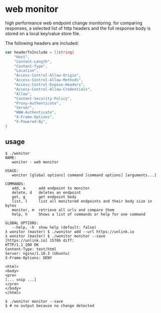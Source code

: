 # web monitor

high performance web endpoint change monitoring. for comparing responses, a selected
list of http headers and the full response body is stored on a local key/value store file.

The following headers are included:

```go
var headerToInclude = []string{
	"Host",
	"Content-Length",
	"Content-Type",
	"Location",
	"Access-Control-Allow-Origin",
	"Access-Control-Allow-Methods",
	"Access-Control-Expose-Headers",
	"Access-Control-Allow-Credentials",
	"Allow",
	"Content-Security-Policy",
	"Proxy-Authenticate",
	"Server",
	"WWW-Authenticate",
	"X-Frame-Options",
	"X-Powered-By",
}
```

## usage

```
$ ./wonitor
NAME:
   wonitor - web monitor

USAGE:
   wonitor [global options] command [command options] [arguments...]

COMMANDS:
   add, a      add endpoint to monitor
   delete, d   deletes an endpoint
   get, g      get endpoint body
   list, l     list all monitored endpoints and their body size in bytes
   monitor, m  retrieve all urls and compare them
   help, h     Shows a list of commands or help for one command

GLOBAL OPTIONS:
   --help, -h  show help (default: false)
λ wonitor (master) $ ./wonitor add --url https://unlink.io
λ wonitor (master) $ ./wonitor monitor --save
[https://unlink.io] 1576b diff:
HTTP/1.1 200 OK
Content-Type: text/html
Server: nginx/1.10.3 (Ubuntu)
X-Frame-Options: DENY

<html>
<body>
<pre>
[... snip ...]
</pre>
</body>
</html>

$ ./wonitor monitor --save
$ # no output because no change detected
```

